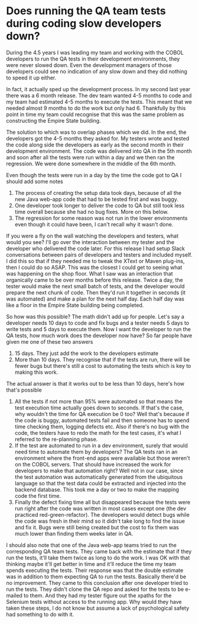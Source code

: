 # Does running the QA team tests during coding slow developers down?

During the 4.5 years I was leading my team and working with the COBOL developers to run the QA tests in their development environments, they were never slowed down.
Even the development managers of those developers could see no indication of any slow down and they did nothing to speed it up either.

In fact, it actually sped up the development process.
In my second last year there was a 6 month release.
The dev team wanted 4-5 months to code and my team had estimated 4-5 months to execute the tests.
This meant that we needed almost 9 months to do the work but only had 6.
Thankfully by this point in time my team could recognise that this was the same problem as constructing the Empire State building.

The solution to which was to overlap phases which we did.
In the end, the developers got the 4-5 months they asked for.
My testers wrote and tested the code along side the developers as early as the second month in their development environment.
The code was delivered into QA in the 5th month and soon after all the tests were run within a day and we then ran the regression.
We were done somewhere in the middle of the 6th month.

Even though the tests were run in a day by the time the code got to QA I should add some notes

1. The process of creating the setup data took days, because of all the new Java web-app code that had to be tested first and was buggy.
2. One developer took longer to deliver the code to QA but still took less time overall because she had no bug fixes. More on this below.
3. The regression for some reason was not run in the lower environments even though it could have been, I can't recall why it wasn't done.

If you were a fly on the wall watching the developers and testers, what would you see?
I'll go over the interaction between my tester and the developer who delivered the code later.
For this release I had setup Slack conversations between pairs of developers and testers and included myself.
I did this so that if they needed me to tweak the XText or Maven plug-ins, then I could do so ASAP.
This was the closest I could get to seeing what was happening on the shop floor.
What I saw was an interaction that organically came to be over months before this release.
Twice a day, the tester would make the next small batch of tests, and the developer would prepare the next chunk of code.
Then they'd run it together in seconds (it was automated) and make a plan for the next half day. 
Each half day was like a floor in the Empire State building being completed.

So how was this possible?
The math didn't add up for people. 
Let's say a developer needs 10 days to code and fix bugs and a tester needs 5 days to write tests and 5 days to execute them.
Now I want the developer to run the QA tests, how much work does the developer now have?
So far people have given me one of these two answers

1. 15 days. They just add the work to the developers estimate
2. More than 10 days. They recognise that if the tests are run, there will be fewer bugs but there's still a cost to automating the tests which is key to making this work.

The actual answer is that it works out to be less than 10 days, here's how that's possible

1. All the tests if not more than 95% were automated so that means the test execution time actually goes down to seconds. If that's the case, why wouldn't the time for QA execution be 0 too? Well that's because if the code is buggy, automated tests fail and then someone has to spend time checking them, logging defects etc. Also if there's no bug with the code, the testers have to redo the math for the test cases, it's what I referred to the re-planning phase.
2. If the test are automated to run in a dev environment, surely that would need time to automate them by developers? The QA tests ran in an environment where the front-end apps were available but those weren't on the COBOL servers. That should have increased the work for developers to make that automation right? Well not in our case, since the test automation was automatically generated from the ubiquitous language so that the test data could be extracted and injected into the backend database. This took me a day or two to make the mapping code the first time.
3. Finally the defect fixing time all but disappeared because the tests were run right after the code was written in most cases except one (the dev practiced red-green-refactor). The developers would detect bugs while the code was fresh in their mind so it didn't take long to find the issue and fix it. Bugs were still being created but the cost to fix them was much lower than finding them weeks later in QA.

I should also note that one of the Java web-app teams tried to run the corresponding QA team tests.
They came back with the estimate that if they run the tests, it'll take them twice as long to do the work.
I was OK with that thinking maybe it'll get better in time and it'll reduce the time my team spends executing the tests.
Their response was that the double estimate was in addition to them expecting QA to run the tests.
Basically there'd be no improvement.
They came to this conclusion after one developer tried to run the tests.
They didn't clone the QA repo and asked for the tests to be e-mailed to them.
And they had my tester figure out the xpaths for the Selenium tests without access to the running app.
Why would they have taken these steps, I do not know but assume a lack of psychological safety had something to do with it.

